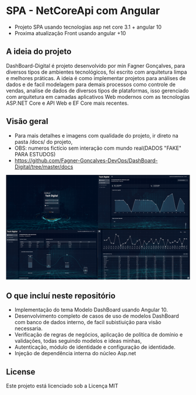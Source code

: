 # SPA - NetCoreApi com Angular

- Projeto SPA usando tecnologias asp net core 3.1 + angular 10
- Proxima atualização Front usando angular +10

## A ideia do projeto

DashBoard-Digital é projeto desenvolvido por min Fagner Gonçalves, para diversos tipos de ambientes tecnológicos, foi escrito com arquitetura limpa e melhores práticas. A ideia é como implementar projetos para análises de dados e de facil modelagem para demais processos como controle de vendas, analise de dados de diversos tipos de plataformas, isso gerenciado com arquitetura em camadas aplicativos Web modernos com as tecnologias ASP.NET Core e API Web e EF Core mais recentes.

## Visão geral
- Para mais detalhes e imagens com qualidade do projeto, ir direto na pasta /docs/ do projeto,
- OBS: numeros fictício sem interação com mundo real(DADOS "FAKE" PARA ESTUDOS)
- https://github.com/Fagner-Goncalves-DevOps/DashBoard-Digital/tree/master/docs

![](/docs/DashDigital.png)

## O que incluí neste repositório

- Implementação do tema Modelo DashBoard usando Angular 10.
- Desenvolvimento completo de casos de uso de modelos DashBoard com banco de dados interno, de facil subistiuição para visão necessaria. 
- Verificação de regras de negócios, aplicação de política de domínio e validações, todas seguindo modelos e ideas minhas, 
- Autenticação, módulo de identidade e configuração de identidade.
- Injeção de dependência interna do núcleo Asp.net

## License
Este projeto está licenciado sob a Licença MIT
